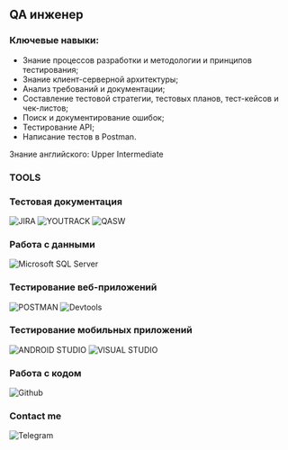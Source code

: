 ## QA инженер
### Ключевые навыки:

* Знание процессов разработки и методологии и принципов тестирования;
* Знание клиент-серверной архитектуры;
* Анализ требований и документации;
* Составление тестовой стратегии, тестовых планов, тест-кейсов и чек-листов;
* Поиск и документирование ошибок;
* Тестирование API;
* Написание тестов в Postman.

Знание английского: Upper Intermediate

### TOOLS
### Тестовая документация
![JIRA](https://img.shields.io/badge/Jira-black?with%20a%20logo-grey?style=for-the-badge&logo=Jira&logoColor=blue)
![YOUTRACK](https://img.shields.io/badge/YouTrack-black?with%20a%20logo-grey?style=for-the-badge&logo=youtrack)
![QASW](https://img.shields.io/badge/Qase-black?with%20a%20logo-grey?style=for-the-badge&logo=Qaseio)
### Работа с данными
![Microsoft SQL Server](https://img.shields.io/badge/Microsoft_SQL_Server-black?with%20a%20logo-grey?style=for-the-badge&logo=microsoft-sql-server&logoColor=red)
### Тестирование веб-приложений
![POSTMAN](https://img.shields.io/badge/Postman-black?with%20a%20logo-grey?style=for-the-badge&logo=postman&logocolor=orange)
![Devtools](https://img.shields.io/badge/Devtools-black?with%20a%20logo-grey?style=for-the-badge&logo=Google-chrome)

### Тестирование мобильных приложений
![ANDROID STUDIO](https://img.shields.io/badge/Android_Studio-black?with%20a%20logo-grey?style=for-the-badge&logo=android-studio)
![VISUAL STUDIO](https://img.shields.io/badge/Visual_Studio-black?with%20a%20logo-grey?style=for-the-badge&logo=visual-studio&logoColor=purple)
### Работа с кодом
![Github](https://img.shields.io/badge/Git-black?with%20a%20logo-grey?style=for-the-badge&logo=GIT&logoColor=ORANGE)
### Contact me
![Telegram](https://img.icons8.com/undefined/48/000000/undefined.png)
